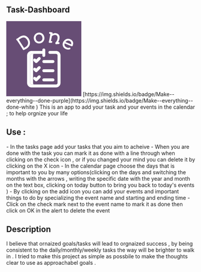<h2 text-align="center";> Task-Dashboard</h2>
<img src="imgs/logo.png">
[https://img.shields.io/badge/Make--everything--done-purple](https://img.shields.io/badge/Make--everything--done-white
)
This is an app to add your task and your events in the calendar ; to help orgnize your life 

<h2 text-align="center";> Use :</h2>
- In the tasks page add your tasks that you aim to acheive 
- When you are done with the task you can mark it as done with a line through when clicking on the check icon , or if you changed your mind you can delete it by clicking on the X icon
- In the calendar page choose the days that is important to you by many options(clicking on the days and switching the months with the arrows , writing the specific date with the year and month on the text box, clicking on today button to bring you back to today's events )
- By clicking on the add icon you can add your events and important things to do by specializing the event name and starting and ending time
- Click on the check mark next to the event name to mark it as done then click on OK in the alert to delete the event 

 <h2 text-align="center";> Description</h2>
I believe that ornaized goals/tasks will lead to orgnaized success , by being consistent to the daily/monthly/weekly tasks the way will be brighter to walk in . I tried to make this project as simple as possbile to make the thoughts clear to use as approachabel goals .
